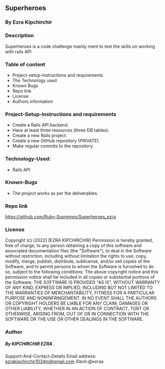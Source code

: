 ## Superheroes

### By Ezra Kipchirchir
 
### Description

Superheroes is a code challenge mainly ment to test the skills on working with rails API

### Table of content

- Project-setup-Instructions and requirements
- The Technology used
- Known Bugs
- Repo link
- License
- Authors information

### Project-Setup-Instructions and requirements

- Create a Rails API backend.
- Have at least three resources (three DB tables).
- Create a new Rails project.
- Create a new GitHub repository (PRIVATE).
- Make regular commits to the repository.

### Technology-Used:

- Rails API

### Known-Bugs

- The project works as per the deliverables.

### Repo link

https://github.com/Ruby-Supremes/Superheroes_ezra

### License

Copyright (c) [2022] [EZRA KIPCHIRCHIR] Permission is hereby granted, free of charge, to any person obtaining a copy of this software and associated documentation files (the "Software"), to deal in the Software without restriction, including without limitation the rights to use, copy, modify, merge, publish, distribute, sublicense, and/or sell copies of the Software, and to permit persons to whom the Software is furnished to do so, subject to the following conditions: The above copyright notice and this permission notice shall be included in all copies or substantial portions of the Software. THE SOFTWARE IS PROVIDED "AS IS", WITHOUT WARRANTY OF ANY KIND, EXPRESS OR IMPLIED, INCLUDING BUT NOT LIMITED TO THE WARRANTIES OF MERCHANTABILITY, FITNESS FOR A PARTICULAR PURPOSE AND NONINFRINGEMENT. IN NO EVENT SHALL THE AUTHORS OR COPYRIGHT HOLDERS BE LIABLE FOR ANY CLAIM, DAMAGES OR OTHER LIABILITY, WHETHER IN AN ACTION OF CONTRACT, TORT OR OTHERWISE, ARISING FROM, OUT OF OR IN CONNECTION WITH THE SOFTWARE OR THE USE OR OTHER DEALINGS IN THE SOFTWARE.

### Author

##### By KIPCHIRCHIR EZRA .

Support-And-Contact-Details
Email address: ezrakipchirchir1034m@gmail.com Slack:@ezraa
